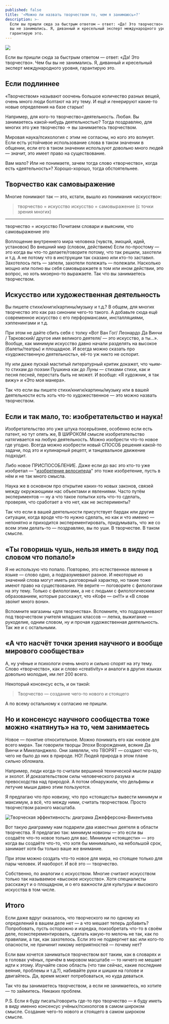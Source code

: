 ```yaml
---
published: false
title: '«Можно ли назвать творчеством то, чем я занимаюсь»?'
description: >-
  Если вы пришли сюда за быстрым ответом — ответ: «Да! Это творчество». Чем бы
  вы не занимались. Я, диванный и кресельный эксперт международного уровня,
  гарантирую это.
---
```

![](https://images.utkorose.ru/mojtvor.png)

Если вы пришли сюда за быстрым ответом — ответ: «Да! Это творчество». Чем бы вы не занимались. Я, диванный и кресельный эксперт международного уровня, гарантирую это. 

## Если подлиннее

«Творчеством» называют ооочень большое количество разных вещей, очень много люди болтают на эту тему. И ещё и генерируют какие-то новые определения на базе старых!

Например, для кого-то творчество=деятельность. Любая. Вы занимаетесь какой-нибудь деятельностью? Тогда поздравляю, для многих это уже творчество → вы занимаетесь творчеством.

Мировая наука/психология с этим не согласны, но кого это волнует. Если есть устойчивое использование слова в таком значении в общении, если его в таком значении используют довольно много людей — значит, это имеет право на существование.

Вам мало? Или не понимаете, зачем тогда слово «творчество», когда есть «деятельность»? Хорошо-хорошо, тогда обстоятельнее.

## Творчество как самовыражение

Многие понимают так — это, кстати, вышло из понимания «искусство»:

> творчество = искусство
искусство = самовыражение (с точки зрения многих)
-----------------------
творчество = искусство
Почитаем словари и выясним, что самовыражение это

Воплощение внутреннего мира человека (чувств, эмоций, идей, установок)
Во внешний мир (словом, действием)
Если по-простому — это когда вы что-то делаете/говорите потому, что так решили, захотели и т.д. А не потому что в инструкции так сказано или кто-то заставил. Захотелось петь — запели, захотели полежать — полежали. Насколько мощно или полно вы себя самовыражаете в том или ином действии, это вопрос, но хоть мизерно-то выражаете. Так что вы занимаетесь творчеством.

## Искусство или художественная деятельность

Вы пишете стихи/книги/картины/музыку и т.д.? В общем, для многих творчество это как раз синоним чего-то такого. А добавьте сюда ещё современное искусство с его перформансами, инсталляциями, хэппенингами и т.д.

При этом не дайте сбить себя с толку «Вот Ван Гог/ Леонардо Да Винчи / Тарковский/ другое имя великого деятеля/ — это искусство, а ты...». Вообще, как минимум искусство давно начали разделять на высокое (балеты/театры) и площадное. И всегда можно сказать про «художественную деятельность», её-то уж никто не оспорит.

Ну или даже пускай маститый литературный критик докажет, что чьим-то стихам до поэзии Пушкина как до Луны — стихами стихи, как и песня песней, перестать быть не может. И вообще: «Я художник, я так вижу» и «Это моя манера».

Так что если вы пишете стихи/книги/картины/музыку или в вашей деятельности есть хоть что-то художественное — это можно назвать творчеством.

## Если и так мало, то: изобретательство и наука!

Изобретательство это уже штука посерьёзнее, особенно если есть патент, но тут опять же, В ШИРОКОМ смысле изобретательство натягивается на любую деятельность. Можно изобрести что-то новое где угодно. Всегда можно изобрести новый СПОСОБ решения какой-то задачи, под это и кулинарный рецепт, и танцевальное движение подходит.

Либо новое ПРИСПОСОБЛЕНИЕ. Даже если до вас это кто-то уже изобретал — "[изобретение велосипеда](https://ru.m.wiktionary.org/wiki/%D0%B8%D0%B7%D0%BE%D0%B1%D1%80%D0%B5%D1%82%D0%B0%D1%82%D1%8C_%D0%B2%D0%B5%D0%BB%D0%BE%D1%81%D0%B8%D0%BF%D0%B5%D0%B4)" это тоже изобретение, пусть в нём и не так много смысла.

Наука же в основном про открытие каких-то новых законов, связей между окружающими нас объектами и явлениями. Часто путём экспериментов — ну а что такое попытки хоть что-то сделать, проверяя, что сработает а что нет, как  не эксперименты?

Так что если в вашей деятельности присутствует бардак или другие ситуации, когда вроде что-то нужно сделать, но как и что именно — непонятно и приходится эксперементировать, придумывать, что же со всем этим делать-то — поздравляю, вы по уши. В творчестве. В таком смысле.

## «Ты говоришь чушь, нельзя иметь в виду под словом что попало!»

Я не использую что попало. Повторяю, это естественное явление в языке — слово одно, а подразумевают разное. И некоторые из значений слова могут иметь разговорный характер, но такие тоже имеют право на существование. Не верите — поговорите с филологами на эту тему. Только с филологами, а не с людьми с филологическим образованием, которые расскажут, что «Кофе — он!!!» и «В слове зво́нит много вони».

Вспомните магазины «для творчества». Вспомните, что подразумевают под творчеством учителя младших классов — лепка, выжигание — рукоделие, одним словом, ну и прочая художественная деятельность. Так же и с остальными.

## «А что насчёт точки зрения научного и вообще мирового сообщества»

А, ну учёные и психологи очень много и сильно спорят на эту тему. Слово «творчество», как и слово «creativity» и аналоги в других языках довольно молодые, им лет 200 всего.

Некоторый консенсус есть, и он такой:

> Творчество — создание чего-то нового и стоящего

А по всему остальному к согласию не пришли.

## Но и консенсус научного сообщества тоже можно «натянуть» на то, чем занимаетесь

Новое — понятие относительное. Можно понимать его как «новое для всего мира». Так говорили творцы Эпохи Возрождения, всякие Да Винчи и Микеланджело. Они заявляли, что ТВОРЯТ — создают что-то, чего не было до них в природе. НО! Людей природа в этом плане сильно обломала.

Например, люди когда-то считали вершиной технической мысли радар и эхолот. И доказательством силы человеческого разума и превосходства над природой. А потом обнаружили, что дельфины и летучие мыши давно этим пользуются.

Я предлагаю что про новизну, что про «стоящесть» вывести минимум и максимум, а всё, что между ними, считать творчеством. Просто творчеством разного масштаба.

![Творческая эффективность: диаграма Джефферсона-Викентьева](https://images.utkorose.ru/tvorcheskayaeffectivnost.png)

Вот такую диаграмму нам подарили два известных деятеля в области творчества. Я предлагаю так: минимум новизны — это если вы создаёте что-то новое только для вас. Минимум «стоящести» — это когда вы создаёте что-то, что хотя бы минимально, на небольшой срок, занимает хотя бы только ваше же внимание.

При этом можно создать что-то новое для мира, но стоящее только для пары человек. И наоборот. И всё это — творчество.

Собственно, по аналогии с искусством. Многие считают искусством только так называемое «высокое искусство». Хотя специалисты расскажут и о площадном, и о его важности для культуры и высокого искусства в том числе.

## Итого

Если даже вдруг оказалось, что творческого ни по одному из определений в вашем деле нет — а что мешает теперь добавить? Попробовать, пусть осторожно и изредка, поизобретать что-то в своём деле, поэксперементировать, сделать какую-то мелочь не так, как по правилам, а так, как захотелось. Если это не подвергнет вас или кого-то опасности, не причинит никому неприятностей — почему нет?

Если вам хочется заниматься творчеством вот таким, как в словарях и в головах учёных, причём в мировом масштабе — то ничего не мешает идти к этому. Изучайте свою область (что там сейчас, какие последние веяния, проблемы и т.д.?), набивайте руки и шишки на голове и двигайтесь. Да, время может потребоваться, но куда деваться.

Так что вы занимаетесь творчеством, а если не занимаетесь, но хотите — то займитесь. Никаких проблем.

P.S. Если я буду писать/говорить где-то про творчество — я буду иметь в виду именно консенсус учёных/психологов в самом широком смысле. Создание чего-то нового и стоящего в самом широком смысле.